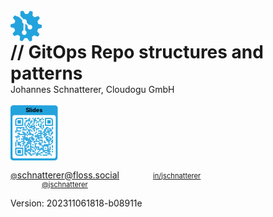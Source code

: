 <style>
  .reveal {
    font-size: 40px !important; 
  }
</style>

<!-- .slide: style="text-align: center !important;font-size: 85%;"  -->
<!-- .slide: data-background-image="dist/theme/images/title-white.svg"  -->

<svg version="1.1" id="layer1" xmlns="http://www.w3.org/2000/svg" xmlns:xlink="http://www.w3.org/1999/xlink" x="0px" y="0px" viewBox="0 0 1010 1010" style="enable-background:new 0 0 1010 1010;" xml:space="preserve" width="10%">
    <style type="text/css">
        .st0{fill:#23A3DD;}
    </style>
    <path class="st0" d="M1006,550.9c1.3-14.9,2-30,2-45.2s-0.7-30.3-2-45.2l-121.6-34.9c-2.8-13.3-6.4-26.5-10.6-39.8  c-4.3-13.2-9.2-26-14.8-38.4l77.9-99.6c-7.7-12.8-16-25.4-25-37.8c-9-12.3-18.4-24.1-28.2-35.4l-118.8,43.2  c-20.5-18.5-42.8-34.6-66.5-48.3l4.4-126.4c-13.8-5.9-27.9-11.2-42.4-15.9s-29.1-8.7-43.6-12.1L546.1,120c-27-2.9-54.6-3-82.3,0  L393.2,15.2c-14.6,3.3-29.1,7.4-43.6,12.1s-28.6,10-42.4,15.9l4.4,126.3c-3.9,2.2-7.7,4.6-11.5,6.9l114.3,114.3  c9.2-4,19.3-6.2,29.9-6.2c41.6,0,75.3,33.7,75.3,75.3c0,10.6-2.2,20.7-6.2,29.9l80.6,80.6c9.2-4,19.3-6.2,29.9-6.2  c41.6,0,75.3,33.7,75.3,75.3s-33.7,75.3-75.3,75.3s-75.3-33.7-75.3-75.3c0-10.6,2.2-20.7,6.2-29.9L474.2,429  c-0.7,0.3-1.4,0.6-2.1,0.9v219.3c27.9,11,47.6,38.2,47.6,70c0,41.6-33.7,75.3-75.3,75.3s-75.3-33.7-75.3-75.3  c0-31.8,19.7-59,47.6-70V429.9c-27.9-11-47.6-38.2-47.6-70c0-10.6,2.2-20.7,6.2-29.9L254.6,209.5c-3.2,2.7-6.5,5.5-9.6,8.4  l-118.8-43.2C116.4,186,107,197.8,98,210.1S80.7,235,73,247.9l77.9,99.7c-11.2,25-19.7,51.2-25.5,78.2L4,460.5  c-1.3,14.9-2,30-2,45.2s0.7,30.3,2,45.2l121.6,34.9c2.8,13.3,6.4,26.5,10.6,39.8c4.3,13.2,9.2,26,14.8,38.4l-77.9,99.6  c7.7,12.8,16,25.4,25,37.8s18.4,24.1,28.2,35.4l118.8-43.2c20.5,18.5,42.8,34.6,66.5,48.3l-4.4,126.4c13.8,5.9,27.9,11.2,42.4,15.9  s29.1,8.7,43.6,12.1l70.7-104.8c27,2.9,54.6,3,82.3,0l70.7,104.8c14.6-3.3,29.1-7.4,43.6-12.1s28.6-10,42.4-15.9L698.5,842  c24.1-13.9,46.4-30.1,66.6-48.3l118.8,43.2c9.8-11.3,19.2-23.1,28.2-35.4c9-12.3,17.3-24.9,25-37.8L859,663.9  c11.2-25,19.7-51.2,25.5-78.2L1006,550.9z">
        <animateTransform
            attributeName="transform"
            begin="0s"
            dur="20s"
            type="rotate"
            from="0 505 505"
            to="360 505 505"
            repeatCount="indefinite"/>
    </path>
</svg>

<h1  class="title" style="margin: 0">
    <span class="title-accent">//</span> 
    GitOps Repo structures and patterns
</h1>
Johannes Schnatterer, Cloudogu GmbH 
<br/>
<br/>
<a class="state-background" title="Link to slides" href="https://cloudogu.github.io/gitops-talks">
    <svg xmlns="http://www.w3.org/2000/svg" xmlns:xlink="http://www.w3.org/1999/xlink" xml:space="preserve" width="15%" viewBox="0 0 990 1155"><g transform="scale(41.25)" fill="#23a3dd"><path d="M1.3,28L22.6,28c0.7,0,1.3-0.6,1.3-1.3L24,1.4c0-0.7-0.6-1.3-1.3-1.3L1.4,0C0.7,0,0.1,0.6,0,1.3L0,26.6 C-0.1,27.4,0.5,28,1.3,28z M1,6c0-0.6,0.5-1,1-1L22,5c0.6,0,1,0.5,1,1L23,26c0,0.6-0.5,1-1,1L2,27c-0.6,0-1-0.5-1-1L1,6z"/></g>
        <g transform="translate(0,165)" fill="#23a3dd">
    <g transform="translate(291,99) scale(4.12)"><rect width="6" height="6"/></g>
            <g transform="translate(315,99) scale(4.12)"><rect width="6" height="6"/></g>
            <g transform="translate(387,99) scale(4.12)"><rect width="6" height="6"/></g>
            <g transform="translate(459,99) scale(4.12)"><rect width="6" height="6"/></g>
            <g transform="translate(507,99) scale(4.12)"><rect width="6" height="6"/></g>
            <g transform="translate(555,99) scale(4.12)"><rect width="6" height="6"/></g>
            <g transform="translate(579,99) scale(4.12)"><rect width="6" height="6"/></g>
            <g transform="translate(651,99) scale(4.12)"><rect width="6" height="6"/></g>
            <g transform="translate(363,123) scale(4.12)"><rect width="6" height="6"/></g>
            <g transform="translate(387,123) scale(4.12)"><rect width="6" height="6"/></g>
            <g transform="translate(483,123) scale(4.12)"><rect width="6" height="6"/></g>
            <g transform="translate(507,123) scale(4.12)"><rect width="6" height="6"/></g>
            <g transform="translate(603,123) scale(4.12)"><rect width="6" height="6"/></g>
            <g transform="translate(627,123) scale(4.12)"><rect width="6" height="6"/></g>
            <g transform="translate(675,123) scale(4.12)"><rect width="6" height="6"/></g>
            <g transform="translate(315,147) scale(4.12)"><rect width="6" height="6"/></g>
            <g transform="translate(339,147) scale(4.12)"><rect width="6" height="6"/></g>
            <g transform="translate(363,147) scale(4.12)"><rect width="6" height="6"/></g>
            <g transform="translate(387,147) scale(4.12)"><rect width="6" height="6"/></g>
            <g transform="translate(435,147) scale(4.12)"><rect width="6" height="6"/></g>
            <g transform="translate(483,147) scale(4.12)"><rect width="6" height="6"/></g>
            <g transform="translate(507,147) scale(4.12)"><rect width="6" height="6"/></g>
            <g transform="translate(531,147) scale(4.12)"><rect width="6" height="6"/></g>
            <g transform="translate(603,147) scale(4.12)"><rect width="6" height="6"/></g>
            <g transform="translate(315,171) scale(4.12)"><rect width="6" height="6"/></g>
            <g transform="translate(411,171) scale(4.12)"><rect width="6" height="6"/></g>
            <g transform="translate(435,171) scale(4.12)"><rect width="6" height="6"/></g>
            <g transform="translate(483,171) scale(4.12)"><rect width="6" height="6"/></g>
            <g transform="translate(555,171) scale(4.12)"><rect width="6" height="6"/></g>
            <g transform="translate(579,171) scale(4.12)"><rect width="6" height="6"/></g>
            <g transform="translate(627,171) scale(4.12)"><rect width="6" height="6"/></g>
            <g transform="translate(675,171) scale(4.12)"><rect width="6" height="6"/></g>
            <g transform="translate(291,195) scale(4.12)"><rect width="6" height="6"/></g>
            <g transform="translate(363,195) scale(4.12)"><rect width="6" height="6"/></g>
            <g transform="translate(411,195) scale(4.12)"><rect width="6" height="6"/></g>
            <g transform="translate(483,195) scale(4.12)"><rect width="6" height="6"/></g>
            <g transform="translate(531,195) scale(4.12)"><rect width="6" height="6"/></g>
            <g transform="translate(651,195) scale(4.12)"><rect width="6" height="6"/></g>
            <g transform="translate(291,219) scale(4.12)"><rect width="6" height="6"/></g>
            <g transform="translate(363,219) scale(4.12)"><rect width="6" height="6"/></g>
            <g transform="translate(387,219) scale(4.12)"><rect width="6" height="6"/></g>
            <g transform="translate(459,219) scale(4.12)"><rect width="6" height="6"/></g>
            <g transform="translate(579,219) scale(4.12)"><rect width="6" height="6"/></g>
            <g transform="translate(627,219) scale(4.12)"><rect width="6" height="6"/></g>
            <g transform="translate(291,243) scale(4.12)"><rect width="6" height="6"/></g>
            <g transform="translate(339,243) scale(4.12)"><rect width="6" height="6"/></g>
            <g transform="translate(387,243) scale(4.12)"><rect width="6" height="6"/></g>
            <g transform="translate(435,243) scale(4.12)"><rect width="6" height="6"/></g>
            <g transform="translate(483,243) scale(4.12)"><rect width="6" height="6"/></g>
            <g transform="translate(531,243) scale(4.12)"><rect width="6" height="6"/></g>
            <g transform="translate(579,243) scale(4.12)"><rect width="6" height="6"/></g>
            <g transform="translate(627,243) scale(4.12)"><rect width="6" height="6"/></g>
            <g transform="translate(675,243) scale(4.12)"><rect width="6" height="6"/></g>
            <g transform="translate(315,267) scale(4.12)"><rect width="6" height="6"/></g>
            <g transform="translate(363,267) scale(4.12)"><rect width="6" height="6"/></g>
            <g transform="translate(411,267) scale(4.12)"><rect width="6" height="6"/></g>
            <g transform="translate(435,267) scale(4.12)"><rect width="6" height="6"/></g>
            <g transform="translate(459,267) scale(4.12)"><rect width="6" height="6"/></g>
            <g transform="translate(483,267) scale(4.12)"><rect width="6" height="6"/></g>
            <g transform="translate(603,267) scale(4.12)"><rect width="6" height="6"/></g>
            <g transform="translate(627,267) scale(4.12)"><rect width="6" height="6"/></g>
            <g transform="translate(675,267) scale(4.12)"><rect width="6" height="6"/></g>
            <g transform="translate(123,291) scale(4.12)"><rect width="6" height="6"/></g>
            <g transform="translate(147,291) scale(4.12)"><rect width="6" height="6"/></g>
            <g transform="translate(171,291) scale(4.12)"><rect width="6" height="6"/></g>
            <g transform="translate(195,291) scale(4.12)"><rect width="6" height="6"/></g>
            <g transform="translate(219,291) scale(4.12)"><rect width="6" height="6"/></g>
            <g transform="translate(243,291) scale(4.12)"><rect width="6" height="6"/></g>
            <g transform="translate(267,291) scale(4.12)"><rect width="6" height="6"/></g>
            <g transform="translate(315,291) scale(4.12)"><rect width="6" height="6"/></g>
            <g transform="translate(387,291) scale(4.12)"><rect width="6" height="6"/></g>
            <g transform="translate(411,291) scale(4.12)"><rect width="6" height="6"/></g>
            <g transform="translate(435,291) scale(4.12)"><rect width="6" height="6"/></g>
            <g transform="translate(483,291) scale(4.12)"><rect width="6" height="6"/></g>
            <g transform="translate(507,291) scale(4.12)"><rect width="6" height="6"/></g>
            <g transform="translate(627,291) scale(4.12)"><rect width="6" height="6"/></g>
            <g transform="translate(675,291) scale(4.12)"><rect width="6" height="6"/></g>
            <g transform="translate(747,291) scale(4.12)"><rect width="6" height="6"/></g>
            <g transform="translate(771,291) scale(4.12)"><rect width="6" height="6"/></g>
            <g transform="translate(867,291) scale(4.12)"><rect width="6" height="6"/></g>
            <g transform="translate(123,315) scale(4.12)"><rect width="6" height="6"/></g>
            <g transform="translate(195,315) scale(4.12)"><rect width="6" height="6"/></g>
            <g transform="translate(267,315) scale(4.12)"><rect width="6" height="6"/></g>
            <g transform="translate(339,315) scale(4.12)"><rect width="6" height="6"/></g>
            <g transform="translate(459,315) scale(4.12)"><rect width="6" height="6"/></g>
            <g transform="translate(483,315) scale(4.12)"><rect width="6" height="6"/></g>
            <g transform="translate(531,315) scale(4.12)"><rect width="6" height="6"/></g>
            <g transform="translate(555,315) scale(4.12)"><rect width="6" height="6"/></g>
            <g transform="translate(579,315) scale(4.12)"><rect width="6" height="6"/></g>
            <g transform="translate(651,315) scale(4.12)"><rect width="6" height="6"/></g>
            <g transform="translate(723,315) scale(4.12)"><rect width="6" height="6"/></g>
            <g transform="translate(747,315) scale(4.12)"><rect width="6" height="6"/></g>
            <g transform="translate(795,315) scale(4.12)"><rect width="6" height="6"/></g>
            <g transform="translate(819,315) scale(4.12)"><rect width="6" height="6"/></g>
            <g transform="translate(867,315) scale(4.12)"><rect width="6" height="6"/></g>
            <g transform="translate(123,339) scale(4.12)"><rect width="6" height="6"/></g>
            <g transform="translate(243,339) scale(4.12)"><rect width="6" height="6"/></g>
            <g transform="translate(267,339) scale(4.12)"><rect width="6" height="6"/></g>
            <g transform="translate(291,339) scale(4.12)"><rect width="6" height="6"/></g>
            <g transform="translate(315,339) scale(4.12)"><rect width="6" height="6"/></g>
            <g transform="translate(363,339) scale(4.12)"><rect width="6" height="6"/></g>
            <g transform="translate(387,339) scale(4.12)"><rect width="6" height="6"/></g>
            <g transform="translate(411,339) scale(4.12)"><rect width="6" height="6"/></g>
            <g transform="translate(483,339) scale(4.12)"><rect width="6" height="6"/></g>
            <g transform="translate(531,339) scale(4.12)"><rect width="6" height="6"/></g>
            <g transform="translate(699,339) scale(4.12)"><rect width="6" height="6"/></g>
            <g transform="translate(723,339) scale(4.12)"><rect width="6" height="6"/></g>
            <g transform="translate(771,339) scale(4.12)"><rect width="6" height="6"/></g>
            <g transform="translate(819,339) scale(4.12)"><rect width="6" height="6"/></g>
            <g transform="translate(843,339) scale(4.12)"><rect width="6" height="6"/></g>
            <g transform="translate(99,363) scale(4.12)"><rect width="6" height="6"/></g>
            <g transform="translate(123,363) scale(4.12)"><rect width="6" height="6"/></g>
            <g transform="translate(147,363) scale(4.12)"><rect width="6" height="6"/></g>
            <g transform="translate(171,363) scale(4.12)"><rect width="6" height="6"/></g>
            <g transform="translate(195,363) scale(4.12)"><rect width="6" height="6"/></g>
            <g transform="translate(363,363) scale(4.12)"><rect width="6" height="6"/></g>
            <g transform="translate(387,363) scale(4.12)"><rect width="6" height="6"/></g>
            <g transform="translate(435,363) scale(4.12)"><rect width="6" height="6"/></g>
            <g transform="translate(483,363) scale(4.12)"><rect width="6" height="6"/></g>
            <g transform="translate(579,363) scale(4.12)"><rect width="6" height="6"/></g>
            <g transform="translate(603,363) scale(4.12)"><rect width="6" height="6"/></g>
            <g transform="translate(627,363) scale(4.12)"><rect width="6" height="6"/></g>
            <g transform="translate(699,363) scale(4.12)"><rect width="6" height="6"/></g>
            <g transform="translate(723,363) scale(4.12)"><rect width="6" height="6"/></g>
            <g transform="translate(771,363) scale(4.12)"><rect width="6" height="6"/></g>
            <g transform="translate(795,363) scale(4.12)"><rect width="6" height="6"/></g>
            <g transform="translate(819,363) scale(4.12)"><rect width="6" height="6"/></g>
            <g transform="translate(843,363) scale(4.12)"><rect width="6" height="6"/></g>
            <g transform="translate(99,387) scale(4.12)"><rect width="6" height="6"/></g>
            <g transform="translate(243,387) scale(4.12)"><rect width="6" height="6"/></g>
            <g transform="translate(267,387) scale(4.12)"><rect width="6" height="6"/></g>
            <g transform="translate(339,387) scale(4.12)"><rect width="6" height="6"/></g>
            <g transform="translate(387,387) scale(4.12)"><rect width="6" height="6"/></g>
            <g transform="translate(531,387) scale(4.12)"><rect width="6" height="6"/></g>
            <g transform="translate(627,387) scale(4.12)"><rect width="6" height="6"/></g>
            <g transform="translate(675,387) scale(4.12)"><rect width="6" height="6"/></g>
            <g transform="translate(699,387) scale(4.12)"><rect width="6" height="6"/></g>
            <g transform="translate(747,387) scale(4.12)"><rect width="6" height="6"/></g>
            <g transform="translate(771,387) scale(4.12)"><rect width="6" height="6"/></g>
            <g transform="translate(795,387) scale(4.12)"><rect width="6" height="6"/></g>
            <g transform="translate(867,387) scale(4.12)"><rect width="6" height="6"/></g>
            <g transform="translate(147,411) scale(4.12)"><rect width="6" height="6"/></g>
            <g transform="translate(171,411) scale(4.12)"><rect width="6" height="6"/></g>
            <g transform="translate(267,411) scale(4.12)"><rect width="6" height="6"/></g>
            <g transform="translate(291,411) scale(4.12)"><rect width="6" height="6"/></g>
            <g transform="translate(339,411) scale(4.12)"><rect width="6" height="6"/></g>
            <g transform="translate(387,411) scale(4.12)"><rect width="6" height="6"/></g>
            <g transform="translate(411,411) scale(4.12)"><rect width="6" height="6"/></g>
            <g transform="translate(507,411) scale(4.12)"><rect width="6" height="6"/></g>
            <g transform="translate(579,411) scale(4.12)"><rect width="6" height="6"/></g>
            <g transform="translate(603,411) scale(4.12)"><rect width="6" height="6"/></g>
            <g transform="translate(627,411) scale(4.12)"><rect width="6" height="6"/></g>
            <g transform="translate(651,411) scale(4.12)"><rect width="6" height="6"/></g>
            <g transform="translate(699,411) scale(4.12)"><rect width="6" height="6"/></g>
            <g transform="translate(723,411) scale(4.12)"><rect width="6" height="6"/></g>
            <g transform="translate(795,411) scale(4.12)"><rect width="6" height="6"/></g>
            <g transform="translate(843,411) scale(4.12)"><rect width="6" height="6"/></g>
            <g transform="translate(867,411) scale(4.12)"><rect width="6" height="6"/></g>
            <g transform="translate(171,435) scale(4.12)"><rect width="6" height="6"/></g>
            <g transform="translate(195,435) scale(4.12)"><rect width="6" height="6"/></g>
            <g transform="translate(219,435) scale(4.12)"><rect width="6" height="6"/></g>
            <g transform="translate(243,435) scale(4.12)"><rect width="6" height="6"/></g>
            <g transform="translate(267,435) scale(4.12)"><rect width="6" height="6"/></g>
            <g transform="translate(291,435) scale(4.12)"><rect width="6" height="6"/></g>
            <g transform="translate(315,435) scale(4.12)"><rect width="6" height="6"/></g>
            <g transform="translate(363,435) scale(4.12)"><rect width="6" height="6"/></g>
            <g transform="translate(387,435) scale(4.12)"><rect width="6" height="6"/></g>
            <g transform="translate(411,435) scale(4.12)"><rect width="6" height="6"/></g>
            <g transform="translate(435,435) scale(4.12)"><rect width="6" height="6"/></g>
            <g transform="translate(459,435) scale(4.12)"><rect width="6" height="6"/></g>
            <g transform="translate(555,435) scale(4.12)"><rect width="6" height="6"/></g>
            <g transform="translate(627,435) scale(4.12)"><rect width="6" height="6"/></g>
            <g transform="translate(675,435) scale(4.12)"><rect width="6" height="6"/></g>
            <g transform="translate(699,435) scale(4.12)"><rect width="6" height="6"/></g>
            <g transform="translate(723,435) scale(4.12)"><rect width="6" height="6"/></g>
            <g transform="translate(747,435) scale(4.12)"><rect width="6" height="6"/></g>
            <g transform="translate(795,435) scale(4.12)"><rect width="6" height="6"/></g>
            <g transform="translate(843,435) scale(4.12)"><rect width="6" height="6"/></g>
            <g transform="translate(147,459) scale(4.12)"><rect width="6" height="6"/></g>
            <g transform="translate(291,459) scale(4.12)"><rect width="6" height="6"/></g>
            <g transform="translate(339,459) scale(4.12)"><rect width="6" height="6"/></g>
            <g transform="translate(459,459) scale(4.12)"><rect width="6" height="6"/></g>
            <g transform="translate(507,459) scale(4.12)"><rect width="6" height="6"/></g>
            <g transform="translate(531,459) scale(4.12)"><rect width="6" height="6"/></g>
            <g transform="translate(555,459) scale(4.12)"><rect width="6" height="6"/></g>
            <g transform="translate(579,459) scale(4.12)"><rect width="6" height="6"/></g>
            <g transform="translate(603,459) scale(4.12)"><rect width="6" height="6"/></g>
            <g transform="translate(627,459) scale(4.12)"><rect width="6" height="6"/></g>
            <g transform="translate(699,459) scale(4.12)"><rect width="6" height="6"/></g>
            <g transform="translate(723,459) scale(4.12)"><rect width="6" height="6"/></g>
            <g transform="translate(819,459) scale(4.12)"><rect width="6" height="6"/></g>
            <g transform="translate(99,483) scale(4.12)"><rect width="6" height="6"/></g>
            <g transform="translate(123,483) scale(4.12)"><rect width="6" height="6"/></g>
            <g transform="translate(147,483) scale(4.12)"><rect width="6" height="6"/></g>
            <g transform="translate(171,483) scale(4.12)"><rect width="6" height="6"/></g>
            <g transform="translate(243,483) scale(4.12)"><rect width="6" height="6"/></g>
            <g transform="translate(267,483) scale(4.12)"><rect width="6" height="6"/></g>
            <g transform="translate(291,483) scale(4.12)"><rect width="6" height="6"/></g>
            <g transform="translate(435,483) scale(4.12)"><rect width="6" height="6"/></g>
            <g transform="translate(507,483) scale(4.12)"><rect width="6" height="6"/></g>
            <g transform="translate(531,483) scale(4.12)"><rect width="6" height="6"/></g>
            <g transform="translate(555,483) scale(4.12)"><rect width="6" height="6"/></g>
            <g transform="translate(579,483) scale(4.12)"><rect width="6" height="6"/></g>
            <g transform="translate(627,483) scale(4.12)"><rect width="6" height="6"/></g>
            <g transform="translate(699,483) scale(4.12)"><rect width="6" height="6"/></g>
            <g transform="translate(747,483) scale(4.12)"><rect width="6" height="6"/></g>
            <g transform="translate(771,483) scale(4.12)"><rect width="6" height="6"/></g>
            <g transform="translate(867,483) scale(4.12)"><rect width="6" height="6"/></g>
            <g transform="translate(123,507) scale(4.12)"><rect width="6" height="6"/></g>
            <g transform="translate(267,507) scale(4.12)"><rect width="6" height="6"/></g>
            <g transform="translate(291,507) scale(4.12)"><rect width="6" height="6"/></g>
            <g transform="translate(315,507) scale(4.12)"><rect width="6" height="6"/></g>
            <g transform="translate(339,507) scale(4.12)"><rect width="6" height="6"/></g>
            <g transform="translate(387,507) scale(4.12)"><rect width="6" height="6"/></g>
            <g transform="translate(411,507) scale(4.12)"><rect width="6" height="6"/></g>
            <g transform="translate(435,507) scale(4.12)"><rect width="6" height="6"/></g>
            <g transform="translate(459,507) scale(4.12)"><rect width="6" height="6"/></g>
            <g transform="translate(555,507) scale(4.12)"><rect width="6" height="6"/></g>
            <g transform="translate(579,507) scale(4.12)"><rect width="6" height="6"/></g>
            <g transform="translate(603,507) scale(4.12)"><rect width="6" height="6"/></g>
            <g transform="translate(627,507) scale(4.12)"><rect width="6" height="6"/></g>
            <g transform="translate(651,507) scale(4.12)"><rect width="6" height="6"/></g>
            <g transform="translate(723,507) scale(4.12)"><rect width="6" height="6"/></g>
            <g transform="translate(747,507) scale(4.12)"><rect width="6" height="6"/></g>
            <g transform="translate(795,507) scale(4.12)"><rect width="6" height="6"/></g>
            <g transform="translate(819,507) scale(4.12)"><rect width="6" height="6"/></g>
            <g transform="translate(867,507) scale(4.12)"><rect width="6" height="6"/></g>
            <g transform="translate(171,531) scale(4.12)"><rect width="6" height="6"/></g>
            <g transform="translate(219,531) scale(4.12)"><rect width="6" height="6"/></g>
            <g transform="translate(243,531) scale(4.12)"><rect width="6" height="6"/></g>
            <g transform="translate(267,531) scale(4.12)"><rect width="6" height="6"/></g>
            <g transform="translate(291,531) scale(4.12)"><rect width="6" height="6"/></g>
            <g transform="translate(315,531) scale(4.12)"><rect width="6" height="6"/></g>
            <g transform="translate(339,531) scale(4.12)"><rect width="6" height="6"/></g>
            <g transform="translate(363,531) scale(4.12)"><rect width="6" height="6"/></g>
            <g transform="translate(387,531) scale(4.12)"><rect width="6" height="6"/></g>
            <g transform="translate(435,531) scale(4.12)"><rect width="6" height="6"/></g>
            <g transform="translate(459,531) scale(4.12)"><rect width="6" height="6"/></g>
            <g transform="translate(483,531) scale(4.12)"><rect width="6" height="6"/></g>
            <g transform="translate(531,531) scale(4.12)"><rect width="6" height="6"/></g>
            <g transform="translate(579,531) scale(4.12)"><rect width="6" height="6"/></g>
            <g transform="translate(747,531) scale(4.12)"><rect width="6" height="6"/></g>
            <g transform="translate(771,531) scale(4.12)"><rect width="6" height="6"/></g>
            <g transform="translate(819,531) scale(4.12)"><rect width="6" height="6"/></g>
            <g transform="translate(843,531) scale(4.12)"><rect width="6" height="6"/></g>
            <g transform="translate(123,555) scale(4.12)"><rect width="6" height="6"/></g>
            <g transform="translate(267,555) scale(4.12)"><rect width="6" height="6"/></g>
            <g transform="translate(315,555) scale(4.12)"><rect width="6" height="6"/></g>
            <g transform="translate(339,555) scale(4.12)"><rect width="6" height="6"/></g>
            <g transform="translate(363,555) scale(4.12)"><rect width="6" height="6"/></g>
            <g transform="translate(387,555) scale(4.12)"><rect width="6" height="6"/></g>
            <g transform="translate(411,555) scale(4.12)"><rect width="6" height="6"/></g>
            <g transform="translate(459,555) scale(4.12)"><rect width="6" height="6"/></g>
            <g transform="translate(531,555) scale(4.12)"><rect width="6" height="6"/></g>
            <g transform="translate(603,555) scale(4.12)"><rect width="6" height="6"/></g>
            <g transform="translate(627,555) scale(4.12)"><rect width="6" height="6"/></g>
            <g transform="translate(651,555) scale(4.12)"><rect width="6" height="6"/></g>
            <g transform="translate(747,555) scale(4.12)"><rect width="6" height="6"/></g>
            <g transform="translate(771,555) scale(4.12)"><rect width="6" height="6"/></g>
            <g transform="translate(795,555) scale(4.12)"><rect width="6" height="6"/></g>
            <g transform="translate(819,555) scale(4.12)"><rect width="6" height="6"/></g>
            <g transform="translate(867,555) scale(4.12)"><rect width="6" height="6"/></g>
            <g transform="translate(123,579) scale(4.12)"><rect width="6" height="6"/></g>
            <g transform="translate(219,579) scale(4.12)"><rect width="6" height="6"/></g>
            <g transform="translate(243,579) scale(4.12)"><rect width="6" height="6"/></g>
            <g transform="translate(267,579) scale(4.12)"><rect width="6" height="6"/></g>
            <g transform="translate(363,579) scale(4.12)"><rect width="6" height="6"/></g>
            <g transform="translate(387,579) scale(4.12)"><rect width="6" height="6"/></g>
            <g transform="translate(411,579) scale(4.12)"><rect width="6" height="6"/></g>
            <g transform="translate(435,579) scale(4.12)"><rect width="6" height="6"/></g>
            <g transform="translate(483,579) scale(4.12)"><rect width="6" height="6"/></g>
            <g transform="translate(507,579) scale(4.12)"><rect width="6" height="6"/></g>
            <g transform="translate(531,579) scale(4.12)"><rect width="6" height="6"/></g>
            <g transform="translate(555,579) scale(4.12)"><rect width="6" height="6"/></g>
            <g transform="translate(579,579) scale(4.12)"><rect width="6" height="6"/></g>
            <g transform="translate(651,579) scale(4.12)"><rect width="6" height="6"/></g>
            <g transform="translate(699,579) scale(4.12)"><rect width="6" height="6"/></g>
            <g transform="translate(771,579) scale(4.12)"><rect width="6" height="6"/></g>
            <g transform="translate(795,579) scale(4.12)"><rect width="6" height="6"/></g>
            <g transform="translate(843,579) scale(4.12)"><rect width="6" height="6"/></g>
            <g transform="translate(867,579) scale(4.12)"><rect width="6" height="6"/></g>
            <g transform="translate(99,603) scale(4.12)"><rect width="6" height="6"/></g>
            <g transform="translate(147,603) scale(4.12)"><rect width="6" height="6"/></g>
            <g transform="translate(171,603) scale(4.12)"><rect width="6" height="6"/></g>
            <g transform="translate(195,603) scale(4.12)"><rect width="6" height="6"/></g>
            <g transform="translate(267,603) scale(4.12)"><rect width="6" height="6"/></g>
            <g transform="translate(291,603) scale(4.12)"><rect width="6" height="6"/></g>
            <g transform="translate(339,603) scale(4.12)"><rect width="6" height="6"/></g>
            <g transform="translate(363,603) scale(4.12)"><rect width="6" height="6"/></g>
            <g transform="translate(387,603) scale(4.12)"><rect width="6" height="6"/></g>
            <g transform="translate(411,603) scale(4.12)"><rect width="6" height="6"/></g>
            <g transform="translate(483,603) scale(4.12)"><rect width="6" height="6"/></g>
            <g transform="translate(603,603) scale(4.12)"><rect width="6" height="6"/></g>
            <g transform="translate(651,603) scale(4.12)"><rect width="6" height="6"/></g>
            <g transform="translate(699,603) scale(4.12)"><rect width="6" height="6"/></g>
            <g transform="translate(723,603) scale(4.12)"><rect width="6" height="6"/></g>
            <g transform="translate(795,603) scale(4.12)"><rect width="6" height="6"/></g>
            <g transform="translate(867,603) scale(4.12)"><rect width="6" height="6"/></g>
            <g transform="translate(99,627) scale(4.12)"><rect width="6" height="6"/></g>
            <g transform="translate(147,627) scale(4.12)"><rect width="6" height="6"/></g>
            <g transform="translate(171,627) scale(4.12)"><rect width="6" height="6"/></g>
            <g transform="translate(243,627) scale(4.12)"><rect width="6" height="6"/></g>
            <g transform="translate(267,627) scale(4.12)"><rect width="6" height="6"/></g>
            <g transform="translate(339,627) scale(4.12)"><rect width="6" height="6"/></g>
            <g transform="translate(363,627) scale(4.12)"><rect width="6" height="6"/></g>
            <g transform="translate(387,627) scale(4.12)"><rect width="6" height="6"/></g>
            <g transform="translate(411,627) scale(4.12)"><rect width="6" height="6"/></g>
            <g transform="translate(507,627) scale(4.12)"><rect width="6" height="6"/></g>
            <g transform="translate(531,627) scale(4.12)"><rect width="6" height="6"/></g>
            <g transform="translate(579,627) scale(4.12)"><rect width="6" height="6"/></g>
            <g transform="translate(603,627) scale(4.12)"><rect width="6" height="6"/></g>
            <g transform="translate(627,627) scale(4.12)"><rect width="6" height="6"/></g>
            <g transform="translate(795,627) scale(4.12)"><rect width="6" height="6"/></g>
            <g transform="translate(843,627) scale(4.12)"><rect width="6" height="6"/></g>
            <g transform="translate(99,651) scale(4.12)"><rect width="6" height="6"/></g>
            <g transform="translate(147,651) scale(4.12)"><rect width="6" height="6"/></g>
            <g transform="translate(171,651) scale(4.12)"><rect width="6" height="6"/></g>
            <g transform="translate(195,651) scale(4.12)"><rect width="6" height="6"/></g>
            <g transform="translate(267,651) scale(4.12)"><rect width="6" height="6"/></g>
            <g transform="translate(315,651) scale(4.12)"><rect width="6" height="6"/></g>
            <g transform="translate(339,651) scale(4.12)"><rect width="6" height="6"/></g>
            <g transform="translate(411,651) scale(4.12)"><rect width="6" height="6"/></g>
            <g transform="translate(459,651) scale(4.12)"><rect width="6" height="6"/></g>
            <g transform="translate(507,651) scale(4.12)"><rect width="6" height="6"/></g>
            <g transform="translate(603,651) scale(4.12)"><rect width="6" height="6"/></g>
            <g transform="translate(627,651) scale(4.12)"><rect width="6" height="6"/></g>
            <g transform="translate(699,651) scale(4.12)"><rect width="6" height="6"/></g>
            <g transform="translate(723,651) scale(4.12)"><rect width="6" height="6"/></g>
            <g transform="translate(747,651) scale(4.12)"><rect width="6" height="6"/></g>
            <g transform="translate(771,651) scale(4.12)"><rect width="6" height="6"/></g>
            <g transform="translate(795,651) scale(4.12)"><rect width="6" height="6"/></g>
            <g transform="translate(819,651) scale(4.12)"><rect width="6" height="6"/></g>
            <g transform="translate(99,675) scale(4.12)"><rect width="6" height="6"/></g>
            <g transform="translate(195,675) scale(4.12)"><rect width="6" height="6"/></g>
            <g transform="translate(243,675) scale(4.12)"><rect width="6" height="6"/></g>
            <g transform="translate(291,675) scale(4.12)"><rect width="6" height="6"/></g>
            <g transform="translate(315,675) scale(4.12)"><rect width="6" height="6"/></g>
            <g transform="translate(363,675) scale(4.12)"><rect width="6" height="6"/></g>
            <g transform="translate(411,675) scale(4.12)"><rect width="6" height="6"/></g>
            <g transform="translate(507,675) scale(4.12)"><rect width="6" height="6"/></g>
            <g transform="translate(651,675) scale(4.12)"><rect width="6" height="6"/></g>
            <g transform="translate(675,675) scale(4.12)"><rect width="6" height="6"/></g>
            <g transform="translate(699,675) scale(4.12)"><rect width="6" height="6"/></g>
            <g transform="translate(723,675) scale(4.12)"><rect width="6" height="6"/></g>
            <g transform="translate(747,675) scale(4.12)"><rect width="6" height="6"/></g>
            <g transform="translate(771,675) scale(4.12)"><rect width="6" height="6"/></g>
            <g transform="translate(867,675) scale(4.12)"><rect width="6" height="6"/></g>
            <g transform="translate(291,699) scale(4.12)"><rect width="6" height="6"/></g>
            <g transform="translate(339,699) scale(4.12)"><rect width="6" height="6"/></g>
            <g transform="translate(363,699) scale(4.12)"><rect width="6" height="6"/></g>
            <g transform="translate(411,699) scale(4.12)"><rect width="6" height="6"/></g>
            <g transform="translate(435,699) scale(4.12)"><rect width="6" height="6"/></g>
            <g transform="translate(459,699) scale(4.12)"><rect width="6" height="6"/></g>
            <g transform="translate(507,699) scale(4.12)"><rect width="6" height="6"/></g>
            <g transform="translate(531,699) scale(4.12)"><rect width="6" height="6"/></g>
            <g transform="translate(555,699) scale(4.12)"><rect width="6" height="6"/></g>
            <g transform="translate(579,699) scale(4.12)"><rect width="6" height="6"/></g>
            <g transform="translate(675,699) scale(4.12)"><rect width="6" height="6"/></g>
            <g transform="translate(771,699) scale(4.12)"><rect width="6" height="6"/></g>
            <g transform="translate(819,699) scale(4.12)"><rect width="6" height="6"/></g>
            <g transform="translate(867,699) scale(4.12)"><rect width="6" height="6"/></g>
            <g transform="translate(291,723) scale(4.12)"><rect width="6" height="6"/></g>
            <g transform="translate(315,723) scale(4.12)"><rect width="6" height="6"/></g>
            <g transform="translate(411,723) scale(4.12)"><rect width="6" height="6"/></g>
            <g transform="translate(483,723) scale(4.12)"><rect width="6" height="6"/></g>
            <g transform="translate(531,723) scale(4.12)"><rect width="6" height="6"/></g>
            <g transform="translate(579,723) scale(4.12)"><rect width="6" height="6"/></g>
            <g transform="translate(627,723) scale(4.12)"><rect width="6" height="6"/></g>
            <g transform="translate(651,723) scale(4.12)"><rect width="6" height="6"/></g>
            <g transform="translate(675,723) scale(4.12)"><rect width="6" height="6"/></g>
            <g transform="translate(723,723) scale(4.12)"><rect width="6" height="6"/></g>
            <g transform="translate(771,723) scale(4.12)"><rect width="6" height="6"/></g>
            <g transform="translate(819,723) scale(4.12)"><rect width="6" height="6"/></g>
            <g transform="translate(291,747) scale(4.12)"><rect width="6" height="6"/></g>
            <g transform="translate(315,747) scale(4.12)"><rect width="6" height="6"/></g>
            <g transform="translate(363,747) scale(4.12)"><rect width="6" height="6"/></g>
            <g transform="translate(387,747) scale(4.12)"><rect width="6" height="6"/></g>
            <g transform="translate(411,747) scale(4.12)"><rect width="6" height="6"/></g>
            <g transform="translate(435,747) scale(4.12)"><rect width="6" height="6"/></g>
            <g transform="translate(507,747) scale(4.12)"><rect width="6" height="6"/></g>
            <g transform="translate(555,747) scale(4.12)"><rect width="6" height="6"/></g>
            <g transform="translate(579,747) scale(4.12)"><rect width="6" height="6"/></g>
            <g transform="translate(603,747) scale(4.12)"><rect width="6" height="6"/></g>
            <g transform="translate(627,747) scale(4.12)"><rect width="6" height="6"/></g>
            <g transform="translate(651,747) scale(4.12)"><rect width="6" height="6"/></g>
            <g transform="translate(675,747) scale(4.12)"><rect width="6" height="6"/></g>
            <g transform="translate(771,747) scale(4.12)"><rect width="6" height="6"/></g>
            <g transform="translate(795,747) scale(4.12)"><rect width="6" height="6"/></g>
            <g transform="translate(819,747) scale(4.12)"><rect width="6" height="6"/></g>
            <g transform="translate(867,747) scale(4.12)"><rect width="6" height="6"/></g>
            <g transform="translate(291,771) scale(4.12)"><rect width="6" height="6"/></g>
            <g transform="translate(315,771) scale(4.12)"><rect width="6" height="6"/></g>
            <g transform="translate(339,771) scale(4.12)"><rect width="6" height="6"/></g>
            <g transform="translate(363,771) scale(4.12)"><rect width="6" height="6"/></g>
            <g transform="translate(387,771) scale(4.12)"><rect width="6" height="6"/></g>
            <g transform="translate(411,771) scale(4.12)"><rect width="6" height="6"/></g>
            <g transform="translate(459,771) scale(4.12)"><rect width="6" height="6"/></g>
            <g transform="translate(507,771) scale(4.12)"><rect width="6" height="6"/></g>
            <g transform="translate(603,771) scale(4.12)"><rect width="6" height="6"/></g>
            <g transform="translate(675,771) scale(4.12)"><rect width="6" height="6"/></g>
            <g transform="translate(699,771) scale(4.12)"><rect width="6" height="6"/></g>
            <g transform="translate(723,771) scale(4.12)"><rect width="6" height="6"/></g>
            <g transform="translate(747,771) scale(4.12)"><rect width="6" height="6"/></g>
            <g transform="translate(771,771) scale(4.12)"><rect width="6" height="6"/></g>
            <g transform="translate(795,771) scale(4.12)"><rect width="6" height="6"/></g>
            <g transform="translate(291,795) scale(4.12)"><rect width="6" height="6"/></g>
            <g transform="translate(315,795) scale(4.12)"><rect width="6" height="6"/></g>
            <g transform="translate(339,795) scale(4.12)"><rect width="6" height="6"/></g>
            <g transform="translate(411,795) scale(4.12)"><rect width="6" height="6"/></g>
            <g transform="translate(459,795) scale(4.12)"><rect width="6" height="6"/></g>
            <g transform="translate(483,795) scale(4.12)"><rect width="6" height="6"/></g>
            <g transform="translate(579,795) scale(4.12)"><rect width="6" height="6"/></g>
            <g transform="translate(675,795) scale(4.12)"><rect width="6" height="6"/></g>
            <g transform="translate(699,795) scale(4.12)"><rect width="6" height="6"/></g>
            <g transform="translate(771,795) scale(4.12)"><rect width="6" height="6"/></g>
            <g transform="translate(795,795) scale(4.12)"><rect width="6" height="6"/></g>
            <g transform="translate(819,795) scale(4.12)"><rect width="6" height="6"/></g>
            <g transform="translate(867,795) scale(4.12)"><rect width="6" height="6"/></g>
            <g transform="translate(291,819) scale(4.12)"><rect width="6" height="6"/></g>
            <g transform="translate(363,819) scale(4.12)"><rect width="6" height="6"/></g>
            <g transform="translate(387,819) scale(4.12)"><rect width="6" height="6"/></g>
            <g transform="translate(507,819) scale(4.12)"><rect width="6" height="6"/></g>
            <g transform="translate(555,819) scale(4.12)"><rect width="6" height="6"/></g>
            <g transform="translate(627,819) scale(4.12)"><rect width="6" height="6"/></g>
            <g transform="translate(651,819) scale(4.12)"><rect width="6" height="6"/></g>
            <g transform="translate(723,819) scale(4.12)"><rect width="6" height="6"/></g>
            <g transform="translate(747,819) scale(4.12)"><rect width="6" height="6"/></g>
            <g transform="translate(795,819) scale(4.12)"><rect width="6" height="6"/></g>
            <g transform="translate(291,843) scale(4.12)"><rect width="6" height="6"/></g>
            <g transform="translate(315,843) scale(4.12)"><rect width="6" height="6"/></g>
            <g transform="translate(387,843) scale(4.12)"><rect width="6" height="6"/></g>
            <g transform="translate(411,843) scale(4.12)"><rect width="6" height="6"/></g>
            <g transform="translate(459,843) scale(4.12)"><rect width="6" height="6"/></g>
            <g transform="translate(483,843) scale(4.12)"><rect width="6" height="6"/></g>
            <g transform="translate(531,843) scale(4.12)"><rect width="6" height="6"/></g>
            <g transform="translate(555,843) scale(4.12)"><rect width="6" height="6"/></g>
            <g transform="translate(579,843) scale(4.12)"><rect width="6" height="6"/></g>
            <g transform="translate(603,843) scale(4.12)"><rect width="6" height="6"/></g>
            <g transform="translate(771,843) scale(4.12)"><rect width="6" height="6"/></g>
            <g transform="translate(795,843) scale(4.12)"><rect width="6" height="6"/></g>
            <g transform="translate(819,843) scale(4.12)"><rect width="6" height="6"/></g>
            <g transform="translate(315,867) scale(4.12)"><rect width="6" height="6"/></g>
            <g transform="translate(411,867) scale(4.12)"><rect width="6" height="6"/></g>
            <g transform="translate(435,867) scale(4.12)"><rect width="6" height="6"/></g>
            <g transform="translate(531,867) scale(4.12)"><rect width="6" height="6"/></g>
            <g transform="translate(555,867) scale(4.12)"><rect width="6" height="6"/></g>
            <g transform="translate(627,867) scale(4.12)"><rect width="6" height="6"/></g>
            <g transform="translate(675,867) scale(4.12)"><rect width="6" height="6"/></g>
            <g transform="translate(699,867) scale(4.12)"><rect width="6" height="6"/></g>
            <g transform="translate(723,867) scale(4.12)"><rect width="6" height="6"/></g>
            <g transform="translate(747,867) scale(4.12)"><rect width="6" height="6"/></g>
            <g transform="translate(843,867) scale(4.12)"><rect width="6" height="6"/></g>
            <g transform="translate(99,99)"><g transform="scale(12)"><path d="M14,0H4.4C2,0,0,2,0,4.4V14h14V0z M2,12V4.8C2,3.3,3.3,2,4.8,2H12v10H2z"/></g></g>
            <g transform="translate(723,99)"><g transform="scale(12) rotate(90 7 7)"><path d="M14,0H4.4C2,0,0,2,0,4.4V14h14V0z M2,12V4.8C2,3.3,3.3,2,4.8,2H12v10H2z"/></g></g>
            <g transform="translate(99,723)"><g transform="scale(12) rotate(-90 7 7)"><path d="M14,0H4.4C2,0,0,2,0,4.4V14h14V0z M2,12V4.8C2,3.3,3.3,2,4.8,2H12v10H2z"/></g></g>
            <g transform="translate(147,147)"><g transform="scale(12)"><rect width="6" height="6"/></g></g>
            <g transform="translate(771,147)"><g transform="scale(12)"><rect width="6" height="6"/></g></g>
            <g transform="translate(147,771)"><g transform="scale(12)"><rect width="6" height="6"/></g></g>
    </g>
        <text
                x="50%"
                y="150"
                alignment-baseline="middle"
                text-anchor="middle"
                style="font-size:120px;fill:#;font-weight:bold;">
        <tspan>Slides</tspan>
      </text>
    </svg>
</a>

<a href='https://floss.social/@schnatterer' style="font-size:80%"><i class='fab fa-mastodon'></i> @schnatterer@floss.social</a>
<span style="margin: 50px">
<a href='https://www.linkedin.com/in/jschnatterer' target="_blank" style="font-size:80%"><i class='fab fa-linkedin'></i> in/jschnatterer</a>
<span style="margin: 50px">
<a href='https://twitter.com/jschnatterer' style="font-size:80%"><i class='fab fa-twitter'></i> @jschnatterer</a>


<div class="title-version">
Version: 202311061818-b08911e
</div>

<p id="pdf" class="state-background" style="font-size: 70%">
    <a href="pdf/GitOps Repo structures and patterns.pdf">
       <i class="far fa-file-pdf"></i>
</a></p>
  

